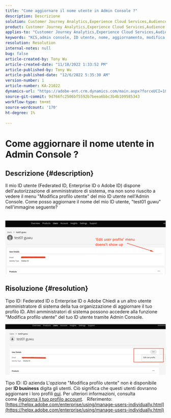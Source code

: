 ```yaml
---
title: "Come aggiornare il nome utente in Admin Console ?"
description: Descrizione
solution: Customer Journey Analytics,Experience Cloud Services,Audience Manager,Experience Cloud,Analytics,Target,Admin
product: Customer Journey Analytics,Experience Cloud Services,Audience Manager,Experience Cloud,Analytics,Target,Admin
applies-to: "Customer Journey Analytics,Experience Cloud Services,Audience Manager,Experience Cloud,Analytics,Target,Admin"
keywords: "KCS,admin console, ID utente, nome, aggiornamento, modifica, "
resolution: Resolution
internal-notes: null
bug: false
article-created-by: Tony Wu
article-created-date: "11/18/2022 1:33:52 PM"
article-published-by: Tony Wu
article-published-date: "12/6/2022 5:35:30 AM"
version-number: 1
article-number: KA-21022
dynamics-url: "https://adobe-ent.crm.dynamics.com/main.aspx?forceUCI=1&pagetype=entityrecord&etn=knowledgearticle&id=287e17a0-4567-ed11-9561-6045bd006e5a"
source-git-commit: 9d766fc2506bf5592b7beea6bbc3b4b109585343
workflow-type: tm+mt
source-wordcount: '170'
ht-degree: 1%

---
```


# Come aggiornare il nome utente in Admin Console ?

## Descrizione {#description}

Il mio ID utente (Federated ID, Enterprise ID o Adobe ID) dispone dell&#39;autorizzazione di amministratore di sistema, ma non sono riuscito a vedere il menu &quot;Modifica profilo utente&quot; del mio ID utente nell&#39;Admin Console. Come posso aggiornare il nome del mio ID utente, &quot;test01 guwu&quot; nell&#39;immagine seguente?<br><br>
<br>![](assets/___1e4dbfc1-4667-ed11-9561-6045bd006e5a___.png)

## Risoluzione {#resolution}


Tipo ID: Federated ID o Enterprise ID o Adobe Chiedi a un altro utente amministratore di sistema della tua organizzazione di aggiornare il tuo profilo ID. Altri amministratori di sistema possono accedere alla funzione &quot;Modifica profilo utente&quot; del tuo ID utente tramite Admin Console.

![](assets/5d528b6b-4667-ed11-9561-6045bd006e5a.png)



Tipo ID: ID azienda L&#39;opzione &quot;Modifica profilo utente&quot; non è disponibile per <b>ID business</b> digita gli utenti. Ciò significa che questi utenti dovranno aggiornare i loro profili [qui](https://account.adobe.com/profile). Per ulteriori informazioni, consulta come [Aggiorna il tuo profilo account](https://helpx.adobe.com/manage-account/using/edit-adobe-account-personal-profile.html).
 
Riferimento:
[https://helpx.adobe.com/enterprise/using/manage-users-individually.html](https://helpx.adobe.com/enterprise/using/manage-users-individually.html)
